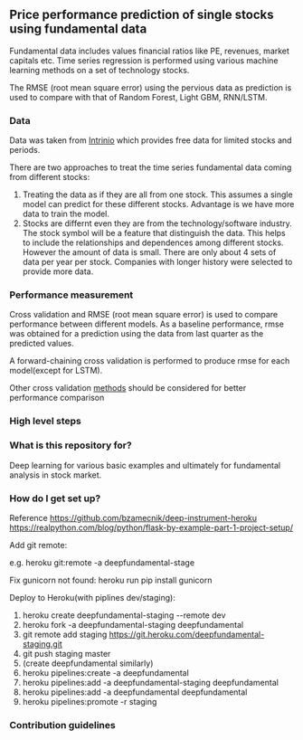 ## Price performance prediction of single stocks using fundamental data ##

Fundamental data includes values financial ratios like PE, revenues, market capitals etc.
Time series regression is performed using various machine learning methods on a set of technology stocks.

The RMSE (root mean square error) using the pervious data as prediction is used to compare with that of Random Forest, Light GBM, RNN/LSTM.

### Data ###
Data was taken from [Intrinio](https://intrinio.com/) which provides free data for limited stocks and periods. 

There are two approaches to treat the time series fundamental data coming from different stocks:

1. Treating the data as if they are all from one stock. 
   This assumes a single model can predict for these different stocks. Advantage is we have more data to train the model.
2. Stocks are differnt even they are from the technology/software industry.
   The stock symbol will be a feature that distinguish the data.
   This helps to include the relationships and dependences among different stocks. However the amount of data is small.
   There are only about 4 sets of data per year per stock. Companies with longer history were selected to provide more data.
   
### Performance measurement ###
Cross validation and RMSE (root mean square error) is used to compare performance between different models.
As a baseline performance, rmse was obtained for a prediction using the data from last quarter as the predicted values.

A forward-chaining cross validation is performed to produce rmse for each model(except for LSTM).

Other cross validation [methods](https://towardsdatascience.com/time-series-nested-cross-validation-76adba623eb9) should be considered for better performance comparison 

### High level steps ###



### What is this repository for? ###

Deep learning for various basic examples and ultimately for fundamental analysis in stock market.

### How do I get set up? ###

Reference 
https://github.com/bzamecnik/deep-instrument-heroku
https://realpython.com/blog/python/flask-by-example-part-1-project-setup/

Add git remote:

e.g. heroku git:remote -a deepfundamental-stage

Fix gunicorn not found:
heroku run pip install gunicorn

Deploy to Heroku(with piplines dev/staging):
1. heroku create deepfundamental-staging --remote dev
2. heroku fork -a deepfundamental-staging deepfundamental
3. git remote add staging https://git.heroku.com/deepfundamental-staging.git
4. git push staging master
5. (create deepfundamental similarly)
6. heroku pipelines:create -a deepfundamental
7. heroku pipelines:add -a deepfundamental-staging deepfundamental
8. heroku pipelines:add -a deepfundamental deepfundamental
9. heroku pipelines:promote -r staging

### Contribution guidelines ###


